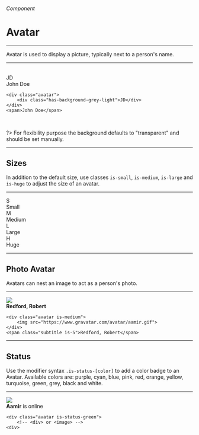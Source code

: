 <h6 class="subtitle is-6 is-uppercase has-text-grey">Component</h6><h1 class="title is-1 is-family-secondary">Avatar</h1>
<hr class="is-visible is-size-3">
<p class="is-size-5 is-family-secondary">
    <span class="has-text-weight-semibold">Avatar</span> is used to display a picture, typically next to a person's name.
</p>
<hr class="is-visible is-size-3"><br>

<div class="box is-well is-relaxed is-marginless">
    <div class="avatar"><div class="has-background-grey-light">JD</div></div><span class="subtitle is-5">John Doe</span>
</div>


    <div class="avatar">
        <div class="has-background-grey-light">JD</div>
    </div>
    <span>John Doe</span>
<br>

?> For flexibility purpose the background defaults to "transparent" and should be set manually.

<hr class="is-size-1 is-visible">

<h2 class="title is-3 is-family-sans-serif">Sizes</h2>

In addition to the default size, use classes `is-small`, `is-medium`, `is-large` and `is-huge` to adjust the size of an avatar.
<hr class="is-small">
<div class="level">
    <div class="level-item has-text-left"><div class="avatar is-small"><div class="has-background-primary">S</div></div><span class="is-size-7">Small</span></div>
    <div class="level-item"><div class="avatar is-medium"><div class="has-background-primary">M</div></div><span class="is-size-6">Medium</span></div>
    <div class="level-item"><div class="avatar is-large"><div class="has-background-primary">L</div></div><span class="is-size-5">Large</span></div>
    <div class="level-item"><div class="avatar is-huge"><div class="has-background-primary">H</div></div><span class="is-size-3">Huge</span></div>
</div>

<hr class="is-visible is-size-1">

<h2 class="title is-3 is-family-sans-serif">Photo Avatar</h2>

Avatars can nest an image to act as a person's photo.

<hr class="is-small">

<div class="box is-well is-relaxed is-marginless">
    <div class="avatar is-large"><img src="https://www.gravatar.com/avatar/1139aec0d65f8e3735d9a142e99ca804?size=100&d=blank"></div><span class="subtitle is-5"><strong>Redford, Robert</strong></span>
</div>

    <div class="avatar is-medium">
        <img src="https://www.gravatar.com/avatar/aamir.gif">
    </div>
    <span class="subtitle is-5">Redford, Robert</span>
<hr class="is-size-1 is-visible">

<h2 class="title is-3 is-family-sans-serif">Status</h2>

Use the modifier syntax `.is-status-[color]` to add a color badge to an Avatar. Available colors are: <span class="has-text-purple">purple</span>, <span class="has-text-cyan">cyan</span>, <span class="has-text-blue">blue</span>, <span class="has-text-pink">pink</span>, <span class="has-text-red">red</span>, <span class="has-text-orange">orange</span>, <span class="has-text-yellow">yellow</span>, <span class="has-text-turquoise">turquoise</span>, <span class="has-text-green">green</span>, <span class="has-text-grey">grey</span>, <span class="has-text-black">black</span> and white.

<hr class="is-small">

<div class="box is-large is-well is-marginless">
    <div class="avatar is-status-green is-medium"><img src="https://www.gravatar.com/avatar/7c8b112654185af6614a3df144135b0d?s=200&d=blank&r=g"></div>
    <span class="subtitle is-5"><strong>Aamir</strong> is online</span>
</div>

    <div class="avatar is-status-green">
        <!-- <div> or <image> -->
    <div>
